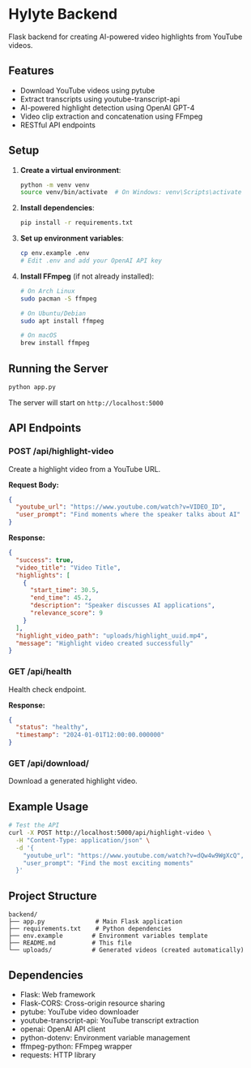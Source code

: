 # Hylyte Backend

Flask backend for creating AI-powered video highlights from YouTube videos.

## Features

- Download YouTube videos using pytube
- Extract transcripts using youtube-transcript-api
- AI-powered highlight detection using OpenAI GPT-4
- Video clip extraction and concatenation using FFmpeg
- RESTful API endpoints

## Setup

1. **Create a virtual environment**:
   ```bash
   python -m venv venv
   source venv/bin/activate  # On Windows: venv\Scripts\activate
   ```

2. **Install dependencies**:
   ```bash
   pip install -r requirements.txt
   ```

3. **Set up environment variables**:
   ```bash
   cp env.example .env
   # Edit .env and add your OpenAI API key
   ```

4. **Install FFmpeg** (if not already installed):
   ```bash
   # On Arch Linux
   sudo pacman -S ffmpeg
   
   # On Ubuntu/Debian
   sudo apt install ffmpeg
   
   # On macOS
   brew install ffmpeg
   ```

## Running the Server

```bash
python app.py
```

The server will start on `http://localhost:5000`

## API Endpoints

### POST /api/highlight-video

Create a highlight video from a YouTube URL.

**Request Body:**
```json
{
  "youtube_url": "https://www.youtube.com/watch?v=VIDEO_ID",
  "user_prompt": "Find moments where the speaker talks about AI"
}
```

**Response:**
```json
{
  "success": true,
  "video_title": "Video Title",
  "highlights": [
    {
      "start_time": 30.5,
      "end_time": 45.2,
      "description": "Speaker discusses AI applications",
      "relevance_score": 9
    }
  ],
  "highlight_video_path": "uploads/highlight_uuid.mp4",
  "message": "Highlight video created successfully"
}
```

### GET /api/health

Health check endpoint.

**Response:**
```json
{
  "status": "healthy",
  "timestamp": "2024-01-01T12:00:00.000000"
}
```

### GET /api/download/<filename>

Download a generated highlight video.

## Example Usage

```bash
# Test the API
curl -X POST http://localhost:5000/api/highlight-video \
  -H "Content-Type: application/json" \
  -d '{
    "youtube_url": "https://www.youtube.com/watch?v=dQw4w9WgXcQ",
    "user_prompt": "Find the most exciting moments"
  }'
```

## Project Structure

```
backend/
├── app.py              # Main Flask application
├── requirements.txt    # Python dependencies
├── env.example        # Environment variables template
├── README.md          # This file
└── uploads/           # Generated videos (created automatically)
```

## Dependencies

- Flask: Web framework
- Flask-CORS: Cross-origin resource sharing
- pytube: YouTube video downloader
- youtube-transcript-api: YouTube transcript extraction
- openai: OpenAI API client
- python-dotenv: Environment variable management
- ffmpeg-python: FFmpeg wrapper
- requests: HTTP library 